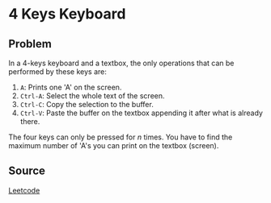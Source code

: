 # 4 Keys Keyboard

## Problem
In a 4-keys keyboard and a textbox, the only operations that can be performed by these keys are:

1. `A`: Prints one 'A' on the screen.
2. `Ctrl-A`: Select the whole text of the screen.
3. `Ctrl-C`: Copy the selection to the buffer.
4. `Ctrl-V`: Paste the buffer on the textbox appending it after what is already there.

The four keys can only be pressed for *n* times. You have to find the maximum number of 'A's you can print on the textbox (screen).

## Source
[Leetcode](https://leetcode.com)
